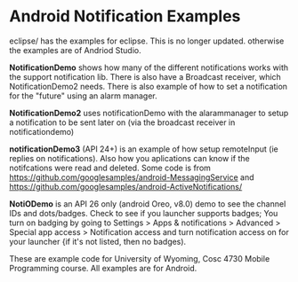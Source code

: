 Android Notification Examples
===========
eclipse/ has the examples for eclipse.  This is no longer updated.  otherwise the examples are of Andriod Studio.

<b>NotificationDemo</b> shows how many of the different notifications works with the support notification lib.
There is also have a Broadcast receiver, which NotificationDemo2 needs.  There is also example of how to set a notification for the "future" using an alarm manager.

<b>NotificationDemo2</b> uses notificationDemo with the alarammanager to setup a notification to be sent later on (via the broadcast receiver in notificationdemo)

<b>notificationDemo3</b> (API 24+) is an example of how setup remoteInput (ie replies on notifications).  Also how you aplications can know if the notifcations were read and deleted.  Some code is from https://github.com/googlesamples/android-MessagingService and https://github.com/googlesamples/android-ActiveNotifications/ 

<b>NotiODemo</b> is an API 26 only (android Oreo, v8.0) demo to see the channel IDs and dots/badges.  Check to see if you launcher supports badges; You turn on badging by going to Settings > Apps & notifications > Advanced > Special app access > Notification access and turn notification access on for your launcher {if it's not listed, then no badges). 

These are example code for University of Wyoming, Cosc 4730 Mobile Programming course.
All examples are for Android.
